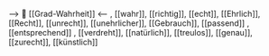 --> 🧩 [[Grad-Wahrheit]] <--
, [[wahr]], [[richtig]], [[echt]], [[Ehrlich]], [[Recht]], [[unrecht]], [[unehrlicher]], [[Gebrauch]], [[passend]]
, [[entsprechend]]
, [[verdreht]], [[natürlich]], [[treulos]], [[genau]], [[zurecht]], [[künstlich]]
